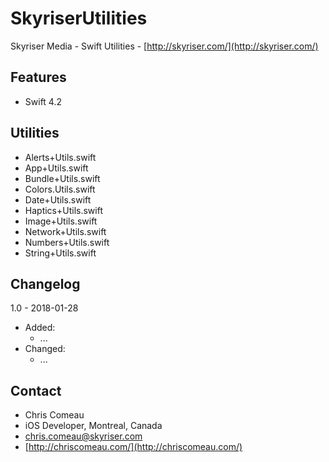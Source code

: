 # SkyriserUtilities

Skyriser Media - Swift Utilities - [http://skyriser.com/](http://skyriser.com/)

## Features

* Swift 4.2

## Utilities

- Alerts+Utils.swift
- App+Utils.swift
- Bundle+Utils.swift
- Colors.Utils.swift
- Date+Utils.swift
- Haptics+Utils.swift
- Image+Utils.swift
- Network+Utils.swift
- Numbers+Utils.swift
- String+Utils.swift


## Changelog

1.0 - 2018-01-28

- Added:
   - ...
- Changed:
   - ...




## Contact

* Chris Comeau
* iOS Developer, Montreal, Canada
* chris.comeau@skyriser.com
* [http://chriscomeau.com/](http://chriscomeau.com/)

